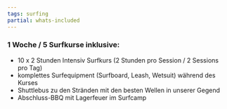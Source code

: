```yaml
---
tags: surfing
partial: whats-included
---
```


### 1 Woche / 5 Surfkurse inklusive:

* 10 x 2 Stunden Intensiv Surfkurs (2 Stunden pro Session / 2 Sessions pro Tag)
* komplettes Surfequipment (Surfboard, Leash, Wetsuit) während des Kurses
* Shuttlebus zu den Stränden mit den besten Wellen in unserer Gegend
* Abschluss-BBQ mit Lagerfeuer im Surfcamp
